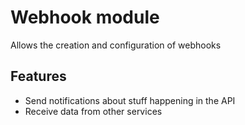 # Webhook module

Allows the creation and configuration of webhooks

## Features

- Send notifications about stuff happening in the API
- Receive data from other services
